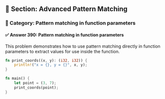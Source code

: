 ## 📘 Section: Advanced Pattern Matching
### 🔹 Category: Pattern matching in function parameters
#### ✅ Answer 390: Pattern matching in function parameters

This problem demonstrates how to use pattern matching directly in function parameters to extract values for use inside the function.

```rust
fn print_coords((x, y): (i32, i32)) {
    println!("x = {}, y = {}", x, y);
}

fn main() {
    let point = (3, 7);
    print_coords(point);
}
```
